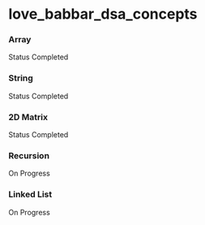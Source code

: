 # love_babbar_dsa_concepts

### Array
Status Completed

### String
Status Completed

### 2D Matrix
Status Completed

### Recursion
On Progress

### Linked List
On Progress